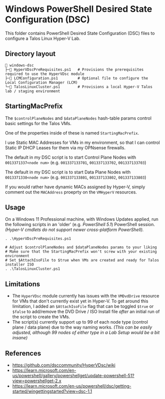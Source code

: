 # Windows PowerShell Desired State Configuration (DSC)

This folder contains PowerShell Desired State Configuration (DSC) files to configure a Talos Linux Hyper-V Lab.

## Directory layout

```shell
📂 windows-dsc
├─📁 HyperVDscPreRequisites.ps1   # Provisions the prerequisites required to use the HyperVDsc module
├─📁 LCMConfiguration.ps1         # Optional file to configure the Local Configuration Manager (LCM)
└─📁 TalosLinuxCluster.ps1        # Provisions a local Hyper-V Talos lab / staging environment
```

## StartingMacPrefix

The `$controlPlaneNodes` and `$dataPlaneNodes` hash-table params control basic settings for the Talos VMs.

One of the properties inside of these is named `StartingMacPrefix`.

I use Static MAC Addresses for VMs in my environment, so that I can control Static IP DHCP Leases for them via my OPNsense firewalls.

The default in my DSC script is to start Control Plane Nodes with `0013371337<node num>` (e.g. `001337133701`, `001337133702`, `001337133703`)

The default in my DSC script is to start Data Plane Nodes with `0013371338<node num>` (e.g. `001337133801`, `001337133802`, `001337133803`)

If you would rather have dynamic MACs assigned by Hyper-V, simply comment out the `MACAddress` proeprty on the `VMHyperV` resources.

## Usage

On a Windows 11 Professional machine, with Windows Updates applied, run the following scripts in an 'older' (e.g. _PowerShell 5.1_) PowerShell session. _(Hyper-V cmdlets do not support newer cross-platform PowerShell)._

```shell
. .\HyperVDscPreRequisites.ps1

# Adjust $controlPlaneNodes and $dataPlaneNodes params to your liking
# Make sure that the StartingMacPrefix won't screw with your existing environment
# Set $AttachIsoFile to $true when VMs are created and ready for Talos installer ISO
. .\TalosLinuxCluster.ps1
```

## Limitations

* The `HyperVDsc` module currently has issues with the `VMDvdDrive` resource for VMs that don't currently exist yet in Hyper-V. To get around this limitation, I added an `$AttachIsoFile` flag that can be toggled `$true` or `$false` to add/remove the DVD Drive / ISO Install file _after_ an initial run of the script to create the VMs.
* The script(s) currently support up to 99 of each node type (control plane / data plane) due to the way naming works. _(This can be easily adjusted, although 99 nodes of either type in a Lab Setup would be a bit insane)_

## References

* https://github.com/dsccommunity/HyperVDsc/wiki
* https://learn.microsoft.com/en-us/powershell/gallery/powershellget/update-powershell-51?view=powershellget-2.x
* https://learn.microsoft.com/en-us/powershell/dsc/getting-started/wingettingstarted?view=dsc-1.1
